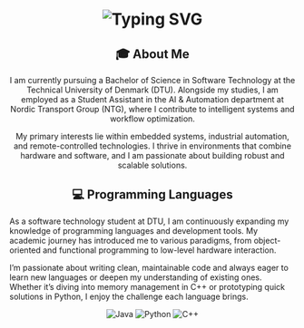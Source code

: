 <div align="center"> <h1> <img src="https://readme-typing-svg.herokuapp.com?font=Jetbrains+mono&size=40&duration=3000&color=33FF33&center=true&vCenter=true&width=435&lines=Hey..+I'm+Oliver;This+is..;..my+Github..;" alt="Typing SVG"/> </h1> </div>

<div align="center">
    <h2>🎓 About Me</h2>
    <p>I am currently pursuing a Bachelor of Science in Software Technology at the Technical University of Denmark (DTU). Alongside my studies, I am employed as a Student Assistant in the AI & Automation department at Nordic Transport Group (NTG), where I contribute to intelligent systems and workflow optimization.

My primary interests lie within embedded systems, industrial automation, and remote-controlled technologies. I thrive in environments that combine hardware and software, and I am passionate about building robust and scalable solutions.</p>
</div>

<h2 align="center" class="section-heading">💻 Programming Languages</h2>
<p> As a software technology student at DTU, I am continuously expanding my knowledge of programming languages and development tools. My academic journey has introduced me to various paradigms, from object-oriented and functional programming to low-level hardware interaction.

I’m passionate about writing clean, maintainable code and always eager to learn new languages or deepen my understanding of existing ones. Whether it’s diving into memory management in C++ or prototyping quick solutions in Python, I enjoy the challenge each language brings.</p>
<div align="center">
  <img src="https://img.shields.io/badge/Java-007396?style=for-the-badge&logo=java&logoColor=white" alt="Java" />
  <img src="https://img.shields.io/badge/Python-3776AB?style=for-the-badge&logo=python&logoColor=white" alt="Python"/>
  <img src="https://img.shields.io/badge/C++-00599C?style=for-the-badge&logo=c%2B%2B&logoColor=white" alt="C++"/>

  
  
  

<!--
**OliverDolle/OliverDolle** is a ✨ _special_ ✨ repository because its `README.md` (this file) appears on your GitHub profile.

Here are some ideas to get you started:

- 🔭 I’m currently working on ...
- 🌱 I’m currently learning ...
- 👯 I’m looking to collaborate on ...
- 🤔 I’m looking for help with ...
- 💬 Ask me about ...
- 📫 How to reach me: ...
- 😄 Pronouns: ...
- ⚡ Fun fact: ...
-->
